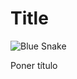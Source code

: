 # Title
![Blue Snake](https://www.worldatlas.com/upload/a4/91/91/shutterstock-1708408498.jpg)



























Poner título
